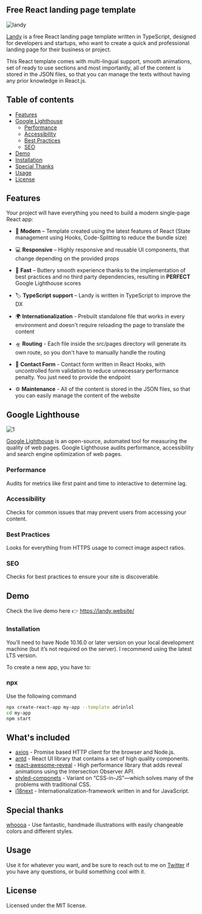 ## Free React landing page template

![landy](https://d3lbwkmaao72si.cloudfront.net/8gbi%2Fpreview%2F39485816%2Fmain_large.gif?response-content-disposition=inline%3Bfilename%3D%22main_large.gif%22%3B&response-content-type=image%2Fgif&Expires=1622665919&Signature=Z6qP6LVN3Z4GpWyL23VVJZ~4bKp1tU9pyXwCrzkooLwJc0uh674DLPdx39iqeFBwFWbGy6cTK0t5aXoTrNjWS5h6Moo57UXLu-LXl3Es82Z4hW-wDFZRO0wYUrCenwhI-zOL7e1sPtccoUcxJuPZi~Ph3lro8-COrS1iVYZ1peE00ERLG4zGEX8UkNpMnkX1U0P3wyr8RgAA6qmboeN5WqeiZo0kf1shhXGc47HQsBnUldI6rFY~-zrFl6yYR1XI7HJR6bCH--Z~4kplir5BOuewF5oYO97vIMZHQ~-VUI2QKhVZ7~q2SVBKJ0ZEXzUXw6mKWlEmSITa3clKqPDQKA__&Key-Pair-Id=APKAJT5WQLLEOADKLHBQ)

[Landy][Landy] is a free React landing page template written in TypeScript, designed for developers and startups, who want to create a quick and professional landing page for their business or project.

This React template comes with multi-lingual support, smooth animations, set of ready to use sections and most importantly, all of the content is stored in the JSON files, so that you can manage the texts without having any prior knowledge in React.js.

## Table of contents

- [Features](#features)
- [Google Lighthouse](#google-lighthouse)
  - [Performance](#performance)
  - [Accessibility](#accessibility)
  - [Best Practices](#best-practices)
  - [SEO](#seo)
- [Demo](#demo)
- [Installation](#installation)
- [Special Thanks](#special-thanks)
- [Usage](#usage)
- [License](#license)

## Features

Your project will have everything you need to build a modern single-page React app:

- 🎁 **Modern** – Template created using the latest features of React (State management using Hooks, Code-Splitting to reduce the bundle size)

- 💻 **Responsive** – Highly responsive and reusable UI components, that change depending on the provided props

- 🚀 **Fast** – Buttery smooth experience thanks to the implementation of best practices and no third party dependencies, resulting in <b>PERFECT</b> Google Lighthouse scores

- 🏷 **TypeScript support** – Landy is written in TypeScript to improve the DX

- 🌍 **Internationalization** - Prebuilt standalone file that works in every environment and doesn't require reloading the page to translate the content

- 🛸 **Routing** - Each file inside the src/pages directory will generate its own route, so you don't have to manually handle the routing

- 🤙 **Contact Form** - Contact form written in React Hooks, with uncontrolled form validation to reduce unnecessary performance penalty. You just need to provide the endpoint

- ⚙️ **Maintenance** - All of the content is stored in the JSON files, so that you can easily manage the content of the website

## Google Lighthouse

![1](https://d1pyv8le31wo0q.cloudfront.net/pbai%2Fpreview%2F39484357%2Fmain_full.png?response-content-disposition=inline%3Bfilename%3D%22main_full.png%22%3B&response-content-type=image%2Fpng&Expires=1622662758&Signature=f~wKtxd6gepwqijaJ4pYhh8CIM2narvX3UlhzouQTbOwr39HMzg3xHFaGcJhZ8~Gfwpcjj2jjm4X8~9eVDZXhBY23KrAQugdUhHA6AukdaRkG1lZs-f2FlvEeWjQlLikY5PQt~Uc6h8rES-MrfAfsvVqW~b2wb13BSY30x6ny~j9AN9BpblnRWQGUnMcp8HHa5GqJ6XTaoZcH4m8woYYOHuJBTAuOlJPsUYqu6kvQCMLquHxokGRW40-~7iYhGtIVy2NhHr0-hELsfpffMzkDBOXtQScZJCbNBNDDQJ7lKiZsEafVvYiiaTrbQmTpTXL1Km4Za04~yl-2aUD-k5kaw__&Key-Pair-Id=APKAJT5WQLLEOADKLHBQ)

[Google Lighthouse][Google Lighthouse] is an open-source, automated tool for measuring the quality of web pages. Google Lighthouse audits performance, accessibility and search engine optimization of web pages.

### Performance

Audits for metrics like first paint and time to interactive to determine lag.

### Accessibility

Checks for common issues that may prevent users from accessing your content.

### Best Practices

Looks for everything from HTTPS usage to correct image aspect ratios.

### SEO 

Checks for best practices to ensure your site is discoverable.


## Demo

Check the live demo here 👉️ https://landy.website/


### Installation

You’ll need to have Node 10.16.0 or later version on your local development machine (but it’s not required on the server). I recommend using the latest LTS version.

To create a new app, you have to:

### npx

Use the following command 

```sh
npx create-react-app my-app --template adrinlol
cd my-app
npm start
```

## What's included

- [axios][axios] - Promise based HTTP client for the browser and Node.js.
- [antd][antd] - React UI library that contains a set of high quality components.
- [react-awesome-reveal][react-awesome-reveal] - High performance library that adds reveal animations using the Intersection Observer API.
- [styled-componets][styled-componets] - Variant on “CSS-in-JS”—which solves many of the problems with traditional CSS.
- [i18next][i18next] - Internationalization-framework written in and for JavaScript.

## Special thanks

[whoooa][whoooa] - Use fantastic, handmade illustrations with easily changeable colors and different styles.

## Usage

Use it for whatever you want, and be sure to reach out to me on [Twitter](https://twitter.com/Adrinlolx) if you have any questions, or build something cool with it.

## License

Licensed under the MIT license.

<!-- prettier-ignore-start -->
[axios]: https://github.com/axios/axios
[antd]: https://github.com/ant-design/ant-design
[react-awesome-reveal]: https://www.npmjs.com/package/react-awesome-reveal
[styled-componets]: https://github.com/styled-components/styled-components
[i18next]: https://github.com/i18next/i18next
[whoooa]: https://www.whoooa.rocks/
[Landy]: https://www.npmjs.com/package/cra-template-adrinlol
[Google Lighthouse]: https://developers.google.com/web/tools/lighthouse
<!-- prettier-ignore-end -->
